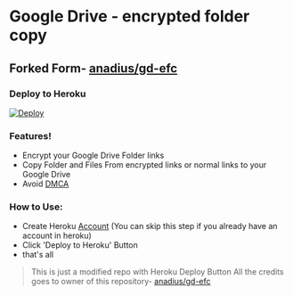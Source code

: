 # Google Drive - encrypted folder copy

## Forked Form- [anadius/gd-efc](https://github.com/anadius/gd-efc) 
### Deploy to Heroku
[![Deploy](https://www.herokucdn.com/deploy/button.svg)](https://heroku.com/deploy)

### Features!

  - Encrypt your Google Drive Folder links
  - Copy Folder and Files From encrypted links or normal links to your Google Drive
  - Avoid [DMCA](https://www.dmca.com/)


### How to Use:
  - Create Heroku [Account](https://signup.heroku.com/) (You can skip this step if you already have an account in heroku)
  - Click 'Deploy to Heroku' Button
  - that's all

>This is just a modified repo with Heroku Deploy Button
>All the credits goes to owner of this repository- [anadius/gd-efc](https://github.com/anadius/gd-efc)

